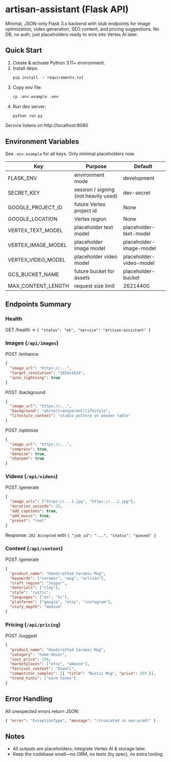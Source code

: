 # artisan-assistant (Flask API)

Minimal, JSON-only Flask 3.x backend with stub endpoints for image optimization, video generation, SEO content, and pricing suggestions. No DB, no auth, just placeholders ready to wire into Vertex AI later.

## Quick Start

1. Create & activate Python 3.11+ environment.
2. Install deps:
   ```bash
   pip install -r requirements.txt
   ```
3. Copy env file:
   ```bash
   cp .env.example .env
   ```
4. Run dev server:
   ```bash
   python run.py
   ```

Service listens on http://localhost:8080

## Environment Variables

See `.env.example` for all keys. Only minimal placeholders now.

| Key                | Purpose                              | Default                 |
| ------------------ | ------------------------------------ | ----------------------- |
| FLASK_ENV          | environment mode                     | development             |
| SECRET_KEY         | session / signing (not heavily used) | dev-secret              |
| GOOGLE_PROJECT_ID  | future Vertex project id             | None                    |
| GOOGLE_LOCATION    | Vertex region                        | None                    |
| VERTEX_TEXT_MODEL  | placeholder text model               | placeholder-text-model  |
| VERTEX_IMAGE_MODEL | placeholder image model              | placeholder-image-model |
| VERTEX_VIDEO_MODEL | placeholder video model              | placeholder-video-model |
| GCS_BUCKET_NAME    | future bucket for assets             | placeholder-bucket      |
| MAX_CONTENT_LENGTH | request size limit                   | 26214400                |

## Endpoints Summary

### Health

GET /health -> `{ "status": "ok", "service": "artisan-assistant" }`

### Images (`/api/images`)

POST /enhance

```json
{
  "image_url": "https://...",
  "target_resolution": "1024x1024",
  "auto_lightning": true
}
```

POST /background

```json
{
  "image_url": "https://...",
  "background": "white|transparent|lifestyle",
  "lifestyle_context": "studio pottery on wooden table"
}
```

POST /optimize

```json
{
  "image_url": "https://...",
  "compress": true,
  "denoise": true,
  "sharpen": true
}
```

### Videos (`/api/videos`)

POST /generate

```json
{
  "image_urls": ["https://...1.jpg", "https://...2.jpg"],
  "duration_seconds": 25,
  "add_captions": true,
  "add_music": true,
  "preset": "reel"
}
```

Response: `202 Accepted` with `{ "job_id": "...", "status": "queued" }`

### Content (`/api/content`)

POST /generate

```json
{
  "product_name": "Handcrafted Ceramic Mug",
  "keywords": ["ceramic", "mug", "artisan"],
  "craft_region": "Jaipur",
  "materials": ["clay"],
  "style": "rustic",
  "languages": ["en", "hi"],
  "platforms": ["google", "etsy", "instagram"],
  "story_depth": "medium"
}
```

### Pricing (`/api/pricing`)

POST /suggest

```json
{
  "product_name": "Handcrafted Ceramic Mug",
  "category": "home-decor",
  "cost_price": 150,
  "marketplaces": ["etsy", "amazon"],
  "festival_context": "Diwali",
  "competitor_samples": [{ "title": "Rustic Mug", "price": 399 }],
  "trend_hints": ["warm tones"]
}
```

## Error Handling

All unexpected errors return JSON:

```json
{ "error": "ExceptionType", "message": "(truncated in non-prod)" }
```

## Notes

- All outputs are placeholders; integrate Vertex AI & storage later.
- Keep the codebase small—no ORM, no tests (by spec), no extra tooling.
